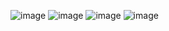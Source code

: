 ![image](https://github.com/SONDER123476/BD/assets/102980464/c9c435c5-911d-4f6e-accf-a092ae0d6676)
![image](https://github.com/SONDER123476/BD/assets/102980464/602a5ce0-ea88-48c1-acda-49313c134d05)
![image](https://github.com/SONDER123476/BD/assets/102980464/00643a2e-355c-4579-9517-bf1e2057155c)
![image](https://github.com/SONDER123476/BD/assets/102980464/bf3c1e2b-6485-427d-99bc-300220020fd6)
